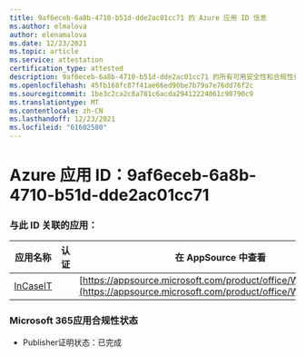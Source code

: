 ```yaml
---
title: 9af6eceb-6a8b-4710-b51d-dde2ac01cc71 的 Azure 应用 ID 信息
ms.author: elmalova
author: elenamalova
ms.date: 12/23/2021
ms.topic: article
ms.service: attestation
certification_type: attested
description: 9af6eceb-6a8b-4710-b51d-dde2ac01cc71 的所有可用安全性和合规性信息。
ms.openlocfilehash: 45fb168fc87f41ae66ed90be7b79a7e76dd76f2c
ms.sourcegitcommit: 1be3c2ca2c8a781c6acda29412224061c90790c9
ms.translationtype: MT
ms.contentlocale: zh-CN
ms.lasthandoff: 12/23/2021
ms.locfileid: "61602580"
---
```

# <a name="azure-app-id-9af6eceb-6a8b-4710-b51d-dde2ac01cc71"></a>Azure 应用 ID：9af6eceb-6a8b-4710-b51d-dde2ac01cc71


### <a name="apps-associated-with-this-id"></a>与此 ID 关联的应用：
| **应用名称** | **认证** | **在 AppSource 中查看** |
|--------------|---------------|-----------------------|
| [InCaseIT](https://docs.microsoft.com/microsoft-365-app-certification/forward/WA200003265) |  | [https://appsource.microsoft.com/product/office/WA200003265](https://appsource.microsoft.com/product/office/WA200003265) |

### <a name="microsoft-365-app-compliance-status"></a>Microsoft 365应用合规性状态
- Publisher证明状态：已完成
